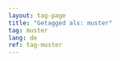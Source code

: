 ```yaml
---
layout: tag-page
title: "Getagged als: muster"  
tag: muster
lang: de
ref: tag-muster
---
```

